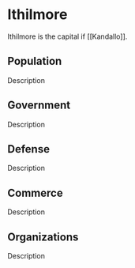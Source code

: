 <h1>Ithilmore</h1>
Ithilmore is the capital if [[Kandallo]].

<h2>Population</h2>
Description

<h2>Government</h2>
Description

<h2>Defense</h2>
Description

<h2>Commerce</h2>
Description

<h2>Organizations</h2>
Description